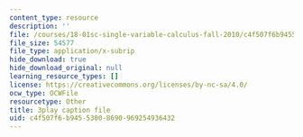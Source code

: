 ```yaml
---
content_type: resource
description: ''
file: /courses/18-01sc-single-variable-calculus-fall-2010/c4f507f6b94553008690969254936432_KhwQKE_tld0.vtt
file_size: 54577
file_type: application/x-subrip
hide_download: true
hide_download_original: null
learning_resource_types: []
license: https://creativecommons.org/licenses/by-nc-sa/4.0/
ocw_type: OCWFile
resourcetype: Other
title: 3play caption file
uid: c4f507f6-b945-5300-8690-969254936432
---
```

